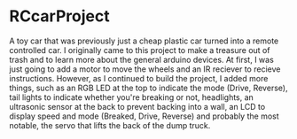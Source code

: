 # RCcarProject
A toy car that was previously just a cheap plastic car turned into a remote controlled car.
I originally came to this project to make a treasure out of trash and to learn more about the general arduino devices. At first, I was just going to add a motor to move the wheels and an IR reciever to recieve instructions. However, as I continued to build the project, I added more things, such as an RGB LED at the top to indicate the mode (Drive, Reverse), tail lights to indicate whether you're breaking or not, headlights, an ultrasonic sensor at the back to prevent backing into a wall, an LCD to display speed and mode (Breaked, Drive, Reverse) and probably the most notable, the servo that lifts the back of the dump truck.
